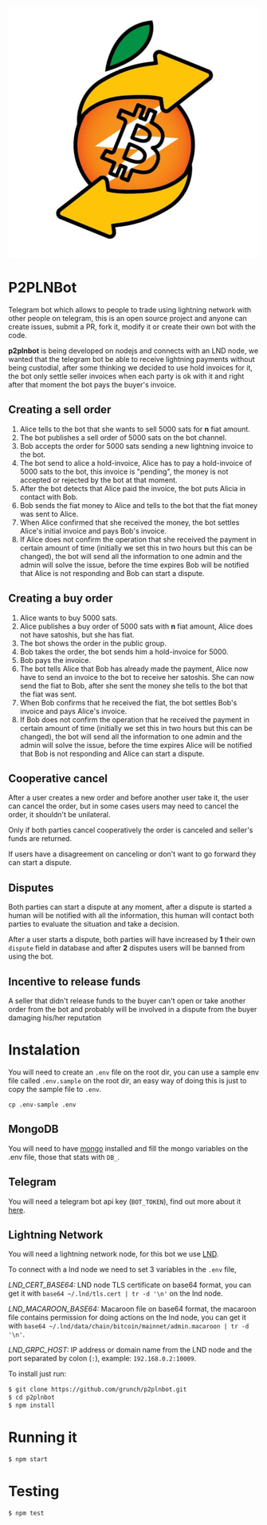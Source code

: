 ![p2pLNBot](logo.jpg)

# P2PLNBot
Telegram bot which allows to people to trade using lightning network with other people on telegram, this is an open source project and anyone can create issues, submit a PR, fork it, modify it or create their own bot with the code.

**p2plnbot** is being developed on nodejs and connects with an LND node, we wanted that the telegram bot be able to receive lightning payments without being custodial, after some thinking we decided to use hold invoices for it, the bot only settle seller invoices when each party is ok with it and right after that moment the bot pays the buyer's invoice.

## Creating a sell order
1. Alice tells to the bot that she wants to sell 5000 sats for **n** fiat amount.
2. The bot publishes a sell order of 5000 sats on the bot channel.
3. Bob accepts the order for 5000 sats sending a new lightning invoice to the bot.
4. The bot send to alice a hold-invoice, Alice has to pay a hold-invoice of 5000 sats to the bot, this invoice is "pending", the money is not accepted or rejected by the bot at that moment.
5. After the bot detects that Alice paid the invoice, the bot puts Alicia in contact with Bob.
6. Bob sends the fiat money to Alice and tells to the bot that the fiat money was sent to Alice.
7. When Alice confirmed that she received the money, the bot settles Alice's initial invoice and pays Bob's invoice.
8. If Alice does not confirm the operation that she received the payment in certain amount of time (initially we set this in two hours but this can be changed), the bot will send all the information to one admin and the admin will solve the issue, before the time expires Bob will be notified that Alice is not responding and Bob can start a dispute.

## Creating a buy order
1. Alice wants to buy 5000 sats.
2. Alice publishes a buy order of 5000 sats with **n** fiat amount, Alice does not have satoshis, but she has fiat.
3. The bot shows the order in the public group.
4. Bob takes the order, the bot sends him a hold-invoice for 5000.
5. Bob pays the invoice.
6. The bot tells Alice that Bob has already made the payment, Alice now have to send an invoice to the bot to receive her satoshis. She can now send the fiat to Bob, after she sent the money she tells to the bot that the fiat was sent.
7. When Bob confirms that he received the fiat, the bot settles Bob's invoice and pays Alice's invoice.
8. If Bob does not confirm the operation that he received the payment in certain amount of time (initially we set this in two hours but this can be changed), the bot will send all the information to one admin and the admin will solve the issue, before the time expires Alice will be notified that Bob is not responding and Alice can start a dispute.

## Cooperative cancel
After a user creates a new order and before another user take it, the user can cancel the order, but in some cases users may need to cancel the order, it shouldn't be unilateral.

Only if both parties cancel cooperatively the order is canceled and seller's funds are returned.

If users have a disagreement on canceling or don't want to go forward they can start a dispute.

## Disputes
Both parties can start a dispute at any moment, after a dispute is started a human will be notified with all the information, this human will contact both parties to evaluate the situation and take a decision.

After a user starts a dispute, both parties will have increased by **1** their own `dispute` field in database and after **2** disputes users will be banned from using the bot.

## Incentive to release funds
A seller that didn't release funds to the buyer can't open or take another order from the bot and probably will be involved in a dispute from the buyer damaging his/her reputation

# Instalation
You will need to create an `.env` file on the root dir, you can use a sample env file called `.env.sample` on the root dir, an easy way of doing this is just to copy the sample file to `.env`.

```
cp .env-sample .env
```

## MongoDB
You will need to have [mongo](https://www.mongodb.com) installed and fill the mongo variables on the .env file, those that stats with `DB_`.

## Telegram
You will need a telegram bot api key (`BOT_TOKEN`), find out more about it [here](https://core.telegram.org/bots/).

## Lightning Network
You will need a lightning network node, for this bot we use [LND](https://github.com/lightningnetwork/lnd/).

To connect with a lnd node we need to set 3 variables in the `.env` file,

*LND_CERT_BASE64:* LND node TLS certificate on base64 format, you can get it with `base64 ~/.lnd/tls.cert | tr -d '\n'` on the lnd node.

*LND_MACAROON_BASE64:* Macaroon file on base64 format, the macaroon file contains permission for doing actions on the lnd node, you can get it with `base64 ~/.lnd/data/chain/bitcoin/mainnet/admin.macaroon | tr -d '\n'`.

*LND_GRPC_HOST:* IP address or domain name from the LND node and the port separated by colon (`:`), example: `192.168.0.2:10009`.

To install just run:
```
$ git clone https://github.com/grunch/p2plnbot.git
$ cd p2plnbot
$ npm install
```
# Running it
```
$ npm start
```
# Testing
```
$ npm test
```
